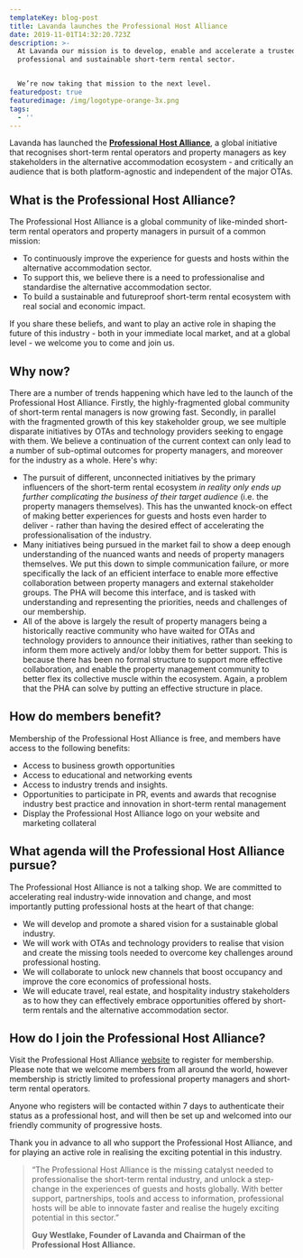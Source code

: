 ```yaml
---
templateKey: blog-post
title: Lavanda launches the Professional Host Alliance
date: 2019-11-01T14:32:20.723Z
description: >-
  At Lavanda our mission is to develop, enable and accelerate a trusted,
  professional and sustainable short-term rental sector.


  We’re now taking that mission to the next level.
featuredpost: true
featuredimage: /img/logotype-orange-3x.png
tags:
  - ''
---
```

Lavanda has launched the [**Professional Host Alliance**](https://www.professionalhostalliance.com/), a global initiative that recognises short-term rental operators and property managers as key stakeholders in the alternative accommodation ecosystem - and critically an audience that is both platform-agnostic and independent of the major OTAs. 

## What is the Professional Host Alliance?

The Professional Host Alliance is a global community of like-minded short-term rental operators and property managers in pursuit of a common mission:

* To continuously improve the experience for guests and hosts within the alternative accommodation sector.
* To support this, we believe there is a need to professionalise and standardise the alternative accommodation sector.
* To build a sustainable and futureproof short-term rental ecosystem with real social and economic impact.

If you share these beliefs, and want to play an active role in shaping the future of this industry - both in your immediate local market, and at a global level - we welcome you to come and join us.

## Why now?

There are a number of trends happening which have led to the launch of the Professional Host Alliance. Firstly, the highly-fragmented global community of short-term rental managers is now growing fast.  Secondly, in parallel with the fragmented growth of this key stakeholder group, we see multiple disparate initiatives by OTAs and technology providers seeking to engage with them.  We believe a continuation of the current context can only lead to a number of sub-optimal outcomes for property managers, and moreover for the industry as a whole. Here's why:

* The pursuit of different, unconnected initiatives by the primary influencers of the short-term rental ecosystem _in reality only ends up further complicating the business of their target audience_ (i.e. the property managers themselves). This has the unwanted knock-on effect of making better experiences for guests and hosts even harder to deliver -  rather than having the desired effect of accelerating the professionalisation of the industry.
* Many initiatives being pursued in the market fail to show a deep enough understanding of the nuanced wants and needs of property managers themselves.  We put this down to simple communication failure, or more specifically the lack of an efficient interface to enable more effective collaboration between property managers and external stakeholder groups. The PHA will become this interface, and is tasked with understanding and representing the priorities, needs and challenges of our membership.
* All of the above is largely the result of property managers being a historically reactive community who have waited for OTAs and technology providers to announce their initiatives, rather than seeking to inform them more actively and/or lobby them for better support.  This is because there has been no formal structure to support more effective collaboration, and enable the property management community to better flex its collective muscle within the ecosystem. Again, a problem that the PHA can solve by putting an effective structure in place.

## How do members benefit?

Membership of the Professional Host Alliance is free, and members have access to the following benefits:

* Access to business growth opportunities
* Access to educational and networking events
* Access to industry trends and insights.
* Opportunities to participate in PR, events and awards that recognise industry best practice and innovation in short-term rental management
* Display the Professional Host Alliance logo on your website and marketing collateral

## What agenda will the Professional Host Alliance pursue?

The Professional Host Alliance is not a talking shop. We are committed to accelerating real industry-wide innovation and change, and most importantly putting professional hosts at the heart of that change: 

* We will develop and promote a shared vision for a sustainable global industry.
* We will work with OTAs and technology providers to realise that vision and create the missing tools needed to overcome key challenges around professional hosting.
* We will collaborate to unlock new channels that boost occupancy and improve the core economics of professional hosts.
* We will educate travel, real estate, and hospitality industry stakeholders as to how they can effectively embrace opportunities offered by short-term rentals and the alternative accommodation sector.

## How do I join the Professional Host Alliance?

Visit the Professional Host Alliance [website](https://www.professionalhostalliance.com/) to register for membership. Please note that we welcome members from all around the world, however membership is strictly limited to professional property managers and short-term rental operators. 

Anyone who registers will be contacted within 7 days to authenticate their status as a professional host, and will then be set up and welcomed into our friendly community of progressive hosts.

Thank you in advance to all who support the Professional Host Alliance, and for playing an active role in realising the exciting potential in this industry.

> “The Professional Host Alliance is the missing catalyst needed to professionalise the short-term rental industry, and unlock a step-change in the experiences of guests and hosts globally. With better support, partnerships, tools and access to information, professional hosts will be able to innovate faster and realise the hugely exciting potential in this sector.” 
>
> **Guy Westlake, Founder of Lavanda and Chairman of the Professional Host Alliance.**
